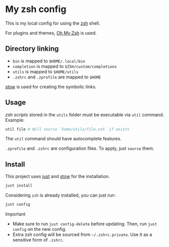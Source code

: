 # My zsh config

This is my local config for using the [zsh](https://www.zsh.org/) shell.

For plugins and themes, [Oh My Zsh](https://ohmyz.sh/) is used.

## Directory linking

- `bin` is mapped to `$HOME/.local/bin`
- `completion` is mapped to `$ZSH/custom/completions`
- `utils` is mapped to `$HOME/utils`
- `.zshrc` and `.zprofile` are mapped to `$HOME`

[stow](https://www.gnu.org/software/stow/) is used for creating the symbolic links.

## Usage

_zsh scripts_ stored in the `utils` folder must be executable via `util` command. Example:

```bash
util file # Will source `home/utils/file.zsh` if exists
```

The `util` command should have autocomplete features.

`.zprofile` and `.zshrc` are configuration files. To apply, just `source` them.

## Install

This project uses [just](https://github.com/casey/just) and [stow](https://www.gnu.org/software/stow/) for the installation.

```bash
just install
```

Considering `zsh` is already installed, you can just run:

```bash
just config
```

> [!IMPORTANT]
> - Make sure to run `just config-delete` before updating. Then, run `just config` on the new config.
> - Extra zsh config will be sourced from `~/.zshrc.private`. Use it as a sensitive form of `.zshrc`.
